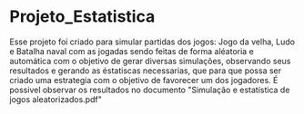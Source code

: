 # Projeto_Estatistica

Esse projeto foi criado para simular partidas dos jogos: Jogo da velha, Ludo e Batalha naval com as jogadas sendo feitas de forma aléatoria e automática com o objetivo de gerar diversas simulações, observando seus resultados e gerando as éstatiscas necessarias, que para que possa ser criado uma estrategia com o objetivo de favorecer um dos jogadores.
É possivel observar os resultados no documento "Simulação e estatística de jogos aleatorizados.pdf"